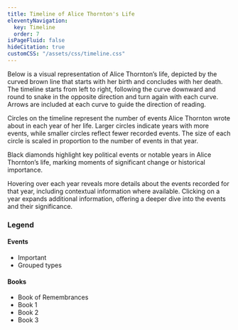 ```yaml
---
title: Timeline of Alice Thornton's Life
eleventyNavigation:
  key: Timeline
  order: 7
isPageFluid: false
hideCitation: true
customCSS: "/assets/css/timeline.css"
---
```


Below is a visual representation of Alice Thornton’s life, depicted by the curved brown line that starts with her birth and concludes with her death. The timeline starts from left to right, following the curve downward and round to snake in the opposite direction and turn again with each curve. Arrows are included at each curve to guide the direction of reading.

Circles on the timeline represent the number of events Alice Thornton wrote about in each year of her life. Larger circles indicate years with more events, while smaller circles reflect fewer recorded events. The size of each circle is scaled in proportion to the number of events in that year.

Black diamonds highlight key political events or notable years in Alice Thornton’s life, marking moments of significant change or historical importance.

Hovering over each year reveals more details about the events recorded for that year, including contextual information where available. Clicking on a year expands additional information, offering a deeper dive into the events and their significance.

<div id="legend">
<h3>Legend</h3>
<div class="events">
<h4>Events</h4>
<ul>
<li>Important</li>
<li>Grouped types</li>
</ul>
</div>

<div class="volumes">
<h4>Books</h4>
<ul>
<li>Book of Remembrances</li>
<li>Book 1</li>
<li>Book 2</li>
<li>Book 3</li>
</ul>
</div>
</div>

<div id="data"></div>

<!-- For testing
 <div class="data">
<div class="table">

<div class="row">
<div class="year present"><span>1620</span></tdiv>
<div class="event" style="--event-value: 30%;"><span>0</span></div>
<div class="important"><span>0</span></div>
</div>

<div class="row">
<div class="year present"><span>1620</span></tdiv>
<div class="event" style="--event-value: 30%;"><span>0</span></div>
<div class="important"><span>0</span></div>
</div>

<div class="row">
<div class="year present"><span>1620</span></div>
<div class="event" style="--event-value: 30%;"><span>0</span></div>
<div class="important"><span>0</span></div>
</div>

<div class="row">
<div class="year present"><span>1620</span></div>
<div class="event" style="--event-value: 30%;"><span>0</span></div>
<div class="important"><span>0</span></div>
</div>

<div class="row">
<div class="year present"><span>1620</span></div>
<div class="event" style="--event-value: 30%;"><span>0</span></div>
<div class="important"><span>0</span></div>
</div>

<div class="row">
<div class="year present"><span>1620</span></div>
<div class="event" style="--event-value: 30%;"><span>0</span></div>
<div class="important"><span>0</span></div>
</div>

</div>

<div class="table">

<div class="row">
<div class="year present"><span>1620</span></tdiv>
<div class="event" style="--event-value: 30%;"><span>0</span></div>
<div class="important"><span>0</span></div>
</div>

<div class="row">
<div class="year present"><span>1620</span></tdiv>
<div class="event" style="--event-value: 30%;"><span>0</span></div>
<div class="important"><span>0</span></div>
</div>

<div class="row">
<div class="year present"><span>1620</span></div>
<div class="event" style="--event-value: 30%;"><span>0</span></div>
<div class="important"><span>0</span></div>
</div>

<div class="row">
<div class="year present"><span>1620</span></div>
<div class="event" style="--event-value: 30%;"><span>0</span></div>
<div class="important"><span>0</span></div>
</div>

<div class="row">
<div class="year present"><span>1620</span></div>
<div class="event" style="--event-value: 30%;"><span>0</span></div>
<div class="important"><span>0</span></div>
</div>

<div class="row">
<div class="year present"><span>1620</span></div>
<div class="event" style="--event-value: 30%;"><span>0</span></div>
<div class="important"><span>0</span></div>
</div>

</div>
</div>-->

<script src="https://d3js.org/d3.v7.min.js"></script>
<script src="/assets/js/timeline.js"></script>
